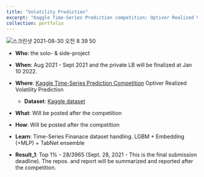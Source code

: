 ```yaml
---
title: "Volatility Prediction"
excerpt: "Kaggle Time-Series Prediction competition: Optiver Realized Volatility Prediction"
collection: portfolio
---
```


![스크린샷 2021-08-30 오전 8 39 50](https://user-images.githubusercontent.com/58493928/131365851-7d1b509e-3715-4dc5-b90a-7859995c3960.png)

- **Who**: the solo- & side-project
- **When**: Aug 2021 - Sept 2021 and the private LB will be finalized at Jan 10 2022.
- **Where**: [Kaggle Time-Series Prediction Competition](https://www.kaggle.com/c/optiver-realized-volatility-prediction) Optiver Realized Volatility Prediction
  - **Dataset**: [Kaggle dataset](https://www.kaggle.com/c/optiver-realized-volatility-prediction/data)
- **What**: Will be posted after the competition
- **How**: Will be posted after the competition
- **Learn**: Time-Series Finanace dataset handling. LGBM + Embedding (+MLP) + TabNet ensemble   

- **Result_1**: Top 1% - 28/3965 (Sept. 28, 2021 - This is the final submission deadline). The repos. and report will be summarized and reported after the competition.
